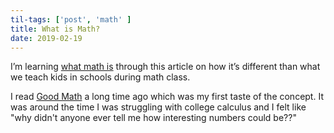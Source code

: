 ```yaml
---
til-tags: ['post', 'math' ]
title: What is Math?
date: 2019-02-19
---
```


I’m learning [what math is](https://www.maa.org/external_archive/devlin/LockhartsLament.pdf) through this article on how it’s different than what we teach kids in schools during math class.

I read [Good Math](https://pragprog.com/book/mcmath/good-math) a long time ago which was my first taste of the concept. It was around the time I was struggling with college calculus and I felt like "why didn't anyone ever tell me how interesting numbers could be??"